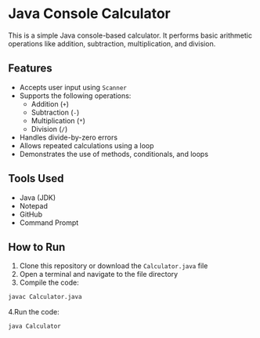 # Java Console Calculator

This is a simple Java console-based calculator. It performs basic arithmetic operations like addition, subtraction, multiplication, and division.


## Features

- Accepts user input using `Scanner`
- Supports the following operations:
  - Addition (`+`)
  - Subtraction (`-`)
  - Multiplication (`*`)
  - Division (`/`)
- Handles divide-by-zero errors
- Allows repeated calculations using a loop
- Demonstrates the use of methods, conditionals, and loops


## Tools Used

- Java (JDK)
- Notepad
- GitHub
- Command Prompt


## How to Run

1. Clone this repository or download the `Calculator.java` file
2. Open a terminal and navigate to the file directory
3. Compile the code:

```bash
javac Calculator.java
```

4.Run the code:
```bash
java Calculator
